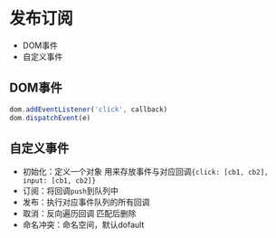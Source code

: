 # 发布订阅
- DOM事件
- 自定义事件

## DOM事件
```js
dom.addEventListener('click', callback)
dom.dispatchEvent(e)
```

## 自定义事件
- 初始化：定义一个对象 用来存放事件与对应回调`{click: [cb1, cb2], input: [cb1, cb2]}`
- 订阅：将回调`push`到队列中
- 发布：执行对应事件队列的所有回调
- 取消：反向遍历回调 匹配后删除
- 命名冲突：命名空间，默认dofault